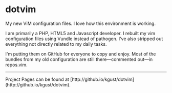 dotvim
======

My new ViM configuration files.  I love how this environment is working.

I am primarily a PHP, HTML5 and Javascript developer.  I rebuilt my vim configuration files using Vundle instead of pathogen.  I've also stripped out everything not directly related to my daily tasks.

I'm putting them on GitHub for everyone to copy and enjoy.  Most of the bundles from my old configuration are still there—commented out—in repos.vim.

<hr>
Project Pages can be found at [http://github.io/kgust/dotvim](http://github.io/kgust/dotvim).
